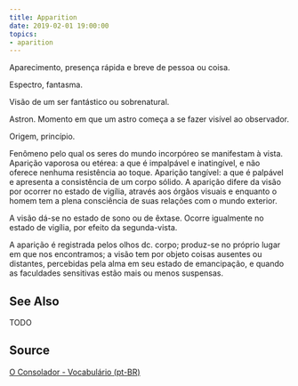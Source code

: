 ```yaml
---
title: Apparition
date: 2019-02-01 19:00:00
topics:
- aparition
---
```


Aparecimento, presença rápida e breve de pessoa ou coisa. 

Espectro, fantasma.

Visão de um ser fantástico ou sobrenatural.

Astron. Momento em que um astro começa a se fazer visível ao observador.

Origem, princípio.

Fenômeno pelo qual os seres do mundo incorpóreo se manifestam à vista. Aparição
vaporosa ou etérea: a que é impalpável e inatingível, e não oferece nenhuma
resistência ao toque. Aparição tangível: a que é palpável e apresenta a
consistência de um corpo sólido. A aparição difere da visão por ocorrer no
estado de vigília, através aos órgãos visuais e enquanto o homem tem a plena
consciência de suas relações com o mundo exterior. 

A visão dá-se no estado de sono ou de êxtase. Ocorre igualmente no estado de
vigília, por efeito da segunda-vista. 

A aparição é registrada pelos olhos dc. corpo; produz-se no próprio lugar em
que nos encontramos; a visão tem por objeto coisas ausentes ou distantes,
percebidas pela alma em seu estado de emancipação, e quando as faculdades
sensitivas estão mais ou menos suspensas.



## See Also
TODO

## Source
[O Consolador - Vocabulário (pt-BR)](http://www.oconsolador.com.br/linkfixo/vocabulario/principal.html)
